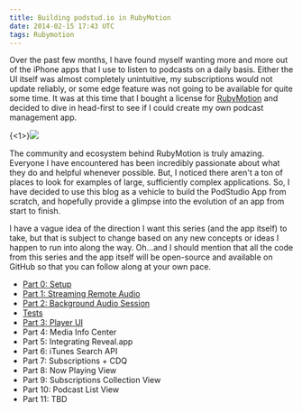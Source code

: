 ```yaml
---
title: Building podstud.io in RubyMotion
date: 2014-02-15 17:43 UTC
tags: Rubymotion
---
```



Over the past few months, I have found myself wanting more and more out of the iPhone apps that I use to listen to podcasts on a daily basis. Either the UI itself was almost completely unintuitive, my subscriptions would not update reliably, or some edge feature was not going to be available for quite some time. It was at this time that I bought a license for [RubyMotion](http://www.rubymotion) and decided to dive in head-first to see if I could create my own podcast management app. 

{<1>}![](/content/images/2014/Feb/logotype_icon.png)

The community and ecosystem behind RubyMotion is truly amazing. Everyone I have encountered has been incredibly passionate about what they do and helpful whenever possible. But, I noticed there aren't a ton of places to look for examples of large, sufficiently complex applications. So, I have decided to use this blog as a vehicle to build the PodStudio App from scratch, and hopefully provide a glimpse into the evolution of an app from start to finish.

I have a vague idea of the direction I want this series (and the app itself) to take, but that is subject to change based on any new concepts or ideas I happen to run into along the way. Oh...and I should mention that all the code from this series and the app itself will be open-source and available on GitHub so that you can follow along at your own pace.

* [Part 0: Setup](http://podstud.io/building-podstudio-in-rubymotion-setup/)
* [Part 1: Streaming Remote Audio](http://podstud.io/building-podstudio-in-rubymotion-part-1/)
* [Part 2: Background Audio Session](http://podstud.io/building-podstudio-in-rubymotion-part-2/)
* [Tests](http://podstud.io/bonus-building-podstudio-in-rubymotion-tests/)
* [Part 3: Player UI](http://podstud.io/building-podstudio-in-rubymotion-part-3/)
* Part 4: Media Info Center
* Part 5: Integrating Reveal.app
* Part 6: iTunes Search API
* Part 7: Subscriptions + CDQ
* Part 8: Now Playing View
* Part 9: Subscriptions Collection View
* Part 10: Podcast List View
* Part 11: TBD
